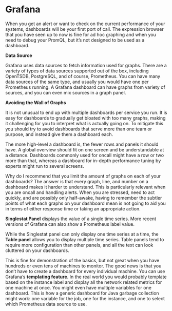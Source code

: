 # Grafana

When you get an alert or want to check on the current performance of your systems, dashboards will be your first port of call. The expression browser that you have seen up to now is fine for ad hoc graphing and when you need to debug your PromQL, but it’s not designed to be used as a dashboard.

**Data Source**

Grafana uses data sources to fetch information used for graphs. There are a variety of types of data sources supported out of the box, including OpenTSDB, PostgreSQL, and of course, Prometheus. You can have many data sources of the same type, and usually you would have one per Prometheus running. A Grafana dashboard can have graphs from variety of sources, and you can even mix sources in a graph panel.

**Avoiding the Wall of Graphs**

It is not unusual to end up with multiple dashboards per service you run. It is easy for dashboards to gradually get bloated with too many graphs, making it challenging for you to interpret what is actually going on. To mitigate this you should try to avoid dashboards that serve more than one team or purpose, and instead give them a dashboard each.

The more high-level a dashboard is, the fewer rows and panels it should have. A global overview should fit on one screen and be understandable at a distance. Dashboards commonly used for oncall might have a row or two more than that, whereas a dashboard for in-depth performance tuning by experts might run to several screens.

Why do I recommend that you limit the amount of graphs on each of your dashboards? The answer is that every graph, line, and number on a dashboard makes it harder to understand. This is particularly relevant when you are oncall and handling alerts. When you are stressed, need to act quickly, and are possibly only half-awake, having to remember the subtler points of what each graphs on your dashboard mean is not going to aid you in terms of either response time or taking an appropriate action.

**Singlestat Panel** displays the value of a single time series. More recent versions of Grafana can also show a Prometheus label value.

While the Singlestat panel can only display one time series at a time, the **Table panel** allows you to display multiple time series. Table panels tend to require more configuration than other panels, and all the text can look cluttered on your dashboards.

This is fine for demonstration of the basics, but not great when you have hundreds or even tens of machines to monitor. The good news is that you don’t have to create a dashboard for every individual machine. You can use Grafana’s **templating feature**. In the real world you would probably template based on the instance label and display all the network related metrics for one machine at once. You might even have multiple variables for one dashboard. This is how a generic dashboard for Java garbage collection might work: one variable for the job, one for the instance, and one to select which Prometheus data source to use.